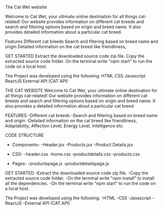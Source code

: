 The Cat Wet website

Welcome to Cat Wet, your ultimate online destination for all things cat-related! Our website provides information on different cat breeds and search and filtering options based on origin and breed name. It also provides detailed information about a particular cat breed.


Features
Different cat breeds
Search and filtering based on breed name and origin
Detailed information on the cat breed like friendliness, 
        
GET STARTED
Extract the downloaded source code zip file.
Copy the extracted source code folder.
On the terminal write "npm start" to run the code on a local host.
            
            
The Project was developed using the following:
HTML
CSS
Javascript
ReactJS
External API (CAT API)

THE CAT WEBSITE
Welcome to Cat Wet, your ultimate online destination for all things cat-related! Our website provides information on different cat breeds and search and filtering options based on origin and breed name. It also provides a detailed information about a particular cat breed

FEATURES 
-Different cat breeds 
-Search and filtering based on breed name and origin 
-Detailed information on the cat breed like friendliness, Adaptability, Affection Level, Energy Level, Intelligence etc.

CODE STRUCTURE
* Components-
-Header.jsx
-Products.jsx
-Product Details.jsx

* CSS-
-header.css
-home.css
-productdetails.css
-products.css

* Pages-
-productspage.js
-productdetailspage.js

GET STARTED 
-Extract the downloaded source code zip file. 
-Copy the extracted source code folder. 
-On the terminal write "npm install" to install all the dependencies.
-On the terminal write "npm start" to run the code on a local host.

The Project was developed using the following: 
-HTML 
-CSS 
-Javascript 
-ReactJS 
-External API (CAT API)